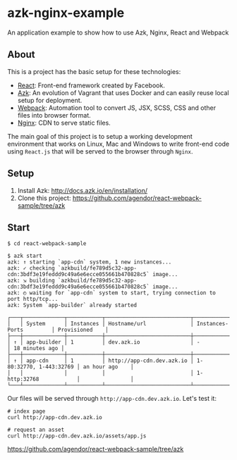 # azk-nginx-example
An application example to show how to use Azk, Nginx, React and Webpack

## About

This is a project has the basic setup for these technologies:

 - [React](https://facebook.github.io/react/): Front-end framework created by Facebook.
 - [Azk](http://www.azk.io/): An evolution of Vagrant that uses Docker and can easily reuse local setup for deployment.
 - [Webpack](https://webpack.github.io): Automation tool to convert JS, JSX, SCSS, CSS and other files into browser format.
 - [Nginx](http://nginx.org/en/): CDN to serve static files.

The main goal of this project is to setup a working development environment that works on Linux, Mac and Windows to write front-end code using `React.js` that will be served to the browser through `Nginx`.

## Setup

1. Install Azk: http://docs.azk.io/en/installation/
2. Clone this project: https://github.com/agendor/react-webpack-sample/tree/azk

## Start 

```
$ cd react-webpack-sample

$ azk start
azk: ↑ starting `app-cdn` system, 1 new instances...
azk: ✓ checking `azkbuild/fe789d5c32-app-cdn:3bdf3e19feddd9c49a6e6ecce055661b470828c5` image...
azk: ⇲ building `azkbuild/fe789d5c32-app-cdn:3bdf3e19feddd9c49a6e6ecce055661b470828c5` image...
azk: ◴ waiting for `app-cdn` system to start, trying connection to port http/tcp...
azk: System `app-builder` already started

┌───┬─────────────┬───────────┬───────────────────────────┬─────────────────────────┬────────────────┐
│   │ System      │ Instances │ Hostname/url              │ Instances-Ports         │ Provisioned    │
├───┼─────────────┼───────────┼───────────────────────────┼─────────────────────────┼────────────────┤
│ ↑ │ app-builder │ 1         │ dev.azk.io                │ -                       │ 18 minutes ago │
├───┼─────────────┼───────────┼───────────────────────────┼─────────────────────────┼────────────────┤
│ ↑ │ app-cdn     │ 1         │ http://app-cdn.dev.azk.io │ 1-80:32770, 1-443:32769 │ an hour ago    │
│   │             │           │                           │ 1-http:32768            │                │
└───┴─────────────┴───────────┴───────────────────────────┴─────────────────────────┴────────────────┘
```

Our files will be served through `http://app-cdn.dev.azk.io`. Let's test it:

```
# index page
curl http://app-cdn.dev.azk.io

# request an asset
curl http://app-cdn.dev.azk.io/assets/app.js
```

https://github.com/agendor/react-webpack-sample/tree/azk
